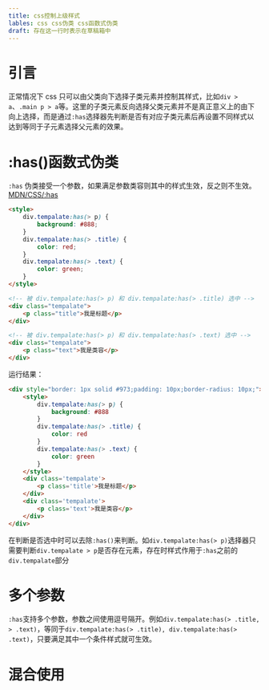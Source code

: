 ```yaml
---
title: css控制上级样式
lables: css css伪类 css函数式伪类
draft: 存在这一行时表示在草稿箱中
---
```


# 引言

正常情况下 css 只可以由父类向下选择子类元素并控制其样式，比如`div > a`、`.main p > a`等。这里的子类元素反向选择父类元素并不是真正意义上的由下向上选择，而是通过`:has`选择器先判断是否有对应子类元素后再设置不同样式以达到等同于子元素选择父元素的效果。

# :has()函数式伪类

`:has` 伪类接受一个参数，如果满足参数类容则其中的样式生效，反之则不生效。[MDN/CSS/:has](https://developer.mozilla.org/zh-CN/docs/Web/CSS/:has)

```html
<style>
    div.tempalate:has(> p) {
        background: #888;
    }
    div.tempalate:has(> .title) {
        color: red;
    }
    div.tempalate:has(> .text) {
        color: green;
    }
</style>

<!-- 被 div.tempalate:has(> p) 和 div.tempalate:has(> .title) 选中 -->
<div class="tempalate">
    <p class="title">我是标题</p>
</div>

<!-- 被 div.tempalate:has(> p) 和 div.tempalate:has(> .text) 选中 -->
<div class="tempalate">
    <p class="text">我是类容</p>
</div>
```

运行结果：
``` html
<div style="border: 1px solid #973;padding: 10px;border-radius: 10px;">
	<style>
		div.tempalate:has(> p) {
			background: #888
		}
		div.tempalate:has(> .title) {
			color: red
		}
		div.tempalate:has(> .text) {
			color: green
		}
	</style>
	<div class='tempalate'>
		<p class='title'>我是标题</p>
	</div>
	<div class='tempalate'>
		<p class='text'>我是类容</p>
	</div>
</div>
```

在判断是否选中时可以去除`:has()`来判断。如`div.tempalate:has(> p)`选择器只需要判断`div.tempalate > p`是否存在元素，存在时样式作用于`:has`之前的`div.tempalate`部分

# 多个参数

`:has`支持多个参数，参数之间使用逗号隔开。例如`div.tempalate:has(> .title, > .text)`，等同于`div.tempalate:has(> .title), div.tempalate:has(> .text)`，只要满足其中一个条件样式就可生效。

# 混合使用
